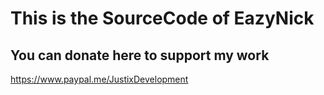 # This is the SourceCode of EazyNick

## You can donate here to support my work
https://www.paypal.me/JustixDevelopment
